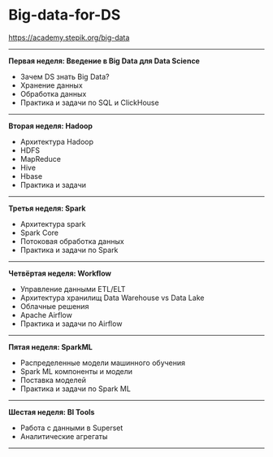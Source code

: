 # Big-data-for-DS

https://academy.stepik.org/big-data

---

**Первая неделя: Введение в Big Data для Data Science**
- Зачем DS знать Big Data?
- Хранение данных
- Обработка данных
- Практика и задачи по SQL и ClickHouse
---

**Вторая неделя: Hadoop**
- Архитектура Hadoop
- HDFS
- MapReduce
- Hive
- Hbase
- Практика и задачи
---

**Третья неделя: Spark**
- Архитектура spark
- Spark Core
- Потоковая обработка данных
- Практика и задачи по Spark
---

**Четвёртая неделя: Workflow**
- Управление данными ETL/ELT
- Архитектура хранилищ Data Warehouse vs Data Lake
- Облачные решения
- Apache Airflow
- Практика и задачи по Airflow
---

**Пятая неделя: SparkML**
- Распределенные модели машинного обучения
- Spark ML компоненты и модели
- Поставка моделей
- Практика и задачи по Spark ML
---

**Шестая неделя: BI Tools**
- Работа с данными в Superset
- Аналитические агрегаты
---
